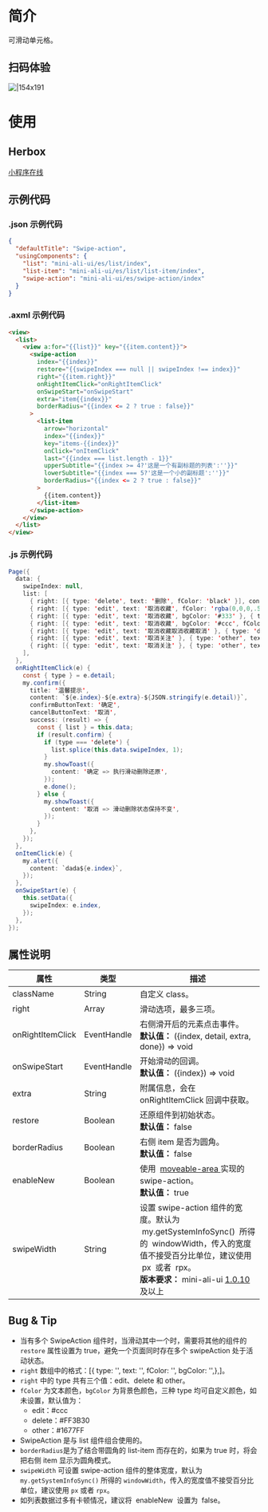 # 简介

可滑动单元格。

## 扫码体验

![|154x191](https://mdn.alipayobjects.com/afts/img/A*mFvzSLKvHNkAAAAAAAAAAABkAa8wAA/original?bz=openpt_doc&t=RSHzP1ClIiW9jF9s9JrMZQAAAABkMK8AAAAA#align=left&display=inline&height=191&margin=%5Bobject%20Object%5D&originHeight=191&originWidth=154&status=done&style=none&width=154)

# 使用

## Herbox

[小程序在线](https://herbox-embed.alipay.com/s/doc-aliui-swipe-action?theme=light&previewZoom=75&chInfo=openhome-doc)

## 示例代码

### .json 示例代码

```json
{
  "defaultTitle": "Swipe-action",
  "usingComponents": {
    "list": "mini-ali-ui/es/list/index",
    "list-item": "mini-ali-ui/es/list/list-item/index",
    "swipe-action": "mini-ali-ui/es/swipe-action/index"
  }
}
```

### .axml 示例代码

```html
<view>
  <list>
    <view a:for="{{list}}" key="{{item.content}}">
      <swipe-action
        index="{{index}}"
        restore="{{swipeIndex === null || swipeIndex !== index}}"
        right="{{item.right}}"
        onRightItemClick="onRightItemClick"
        onSwipeStart="onSwipeStart"
        extra="item{{index}}"
        borderRadius="{{index <= 2 ? true : false}}"
      >
        <list-item
          arrow="horizontal"
          index="{{index}}"
          key="items-{{index}}"
          onClick="onItemClick"
          last="{{index === list.length - 1}}"
          upperSubtitle="{{index >= 4?'这是一个有副标题的列表':''}}"
          lowerSubtitle="{{index === 5?'这是一个小的副标题':''}}"
          borderRadius="{{index <= 2 ? true : false}}"
        >
          {{item.content}}
        </list-item>
      </swipe-action>
    </view>
  </list>
</view>
```

### .js 示例代码

```java
Page({
  data: {
    swipeIndex: null,
    list: [
      { right: [{ type: 'delete', text: '删除', fColor: 'black' }], content: '更换文字颜色' },
      { right: [{ type: 'edit', text: '取消收藏', fColor: 'rgba(0,0,0,.5)' }, { type: 'delete', text: '删除', fColor: 'yellow' }, { type: 'other', text: '新增一个' }], content: '改变文字颜色' },
      { right: [{ type: 'edit', text: '取消收藏', bgColor: '#333' }, { type: 'delete', text: '删除' }], content: '其中一个背景色变化' },
      { right: [{ type: 'edit', text: '取消收藏', bgColor: '#ccc', fColor: '#f00' }, { type: 'delete', text: '删除', bgColor: '#0ff', fColor: '#333' }], content: '文字和背景色同时改变' },
      { right: [{ type: 'edit', text: '取消收藏取消收藏取消' }, { type: 'delete', text: '删除删除删除删除' }], content: '默认颜色样式' },
      { right: [{ type: 'edit', text: '取消关注' }, { type: 'other', text: '免打扰' }, { type: 'delete', text: '删除' }], content: '三个选项的卡片' },
      { right: [{ type: 'edit', text: '取消关注' }, { type: 'other', text: '免打扰' }, { type: 'delete', text: '删除' }], content: '三个选项的卡片三个选项的卡片三个选项的卡片三个选项的卡片三个选项的卡片三个选项的卡片三个选项的卡片三个选项的卡片三个选项的卡片三个选项的卡片三个选项的卡片三个选项的卡片三个选项的卡片三个选项的卡片三个选项的卡片三个选项的卡片三个选项的卡片' },
    ],
  },
  onRightItemClick(e) {
    const { type } = e.detail;
    my.confirm({
      title: '温馨提示',
      content: `${e.index}-${e.extra}-${JSON.stringify(e.detail)}`,
      confirmButtonText: '确定',
      cancelButtonText: '取消',
      success: (result) => {
        const { list } = this.data;
        if (result.confirm) {
          if (type === 'delete') {
            list.splice(this.data.swipeIndex, 1);
          }
          my.showToast({
            content: '确定 => 执行滑动删除还原',
          });
          e.done();
        } else {
          my.showToast({
            content: '取消 => 滑动删除状态保持不变',
          });
        }
      },
    });
  },
  onItemClick(e) {
    my.alert({
      content: `dada${e.index}`,
    });
  },
  onSwipeStart(e) {
    this.setData({
      swipeIndex: e.index,
    });
  },
});
```

## 属性说明

| **属性** | **类型** | **描述** |
| --- | --- | --- |
| className | String | 自定义 class。 |
| right | Array | 滑动选项，最多三项。 |
| onRightItemClick | EventHandle | 右侧滑开后的元素点击事件。<br />**默认值：** ({index, detail, extra, done}) => void |
| onSwipeStart | EventHandle | 开始滑动的回调。<br />**默认值：** ({index}) => void |
| extra | String | 附属信息，会在 onRightItemClick 回调中获取。 |
| restore | Boolean | 还原组件到初始状态。<br />**默认值：** false |
| borderRadius | Boolean | 右侧 item 是否为圆角。<br />**默认值：** false |
| enableNew | Boolean | 使用  [moveable-area ](https://opendocs.alipay.com/mini/component/movable-area)实现的 swipe-action。<br />**默认值：** true |
| swipeWidth | String | 设置 swipe-action 组件的宽度。默认为  my.getSystemInfoSync()  所得的  windowWidth，传入的宽度值不接受百分比单位，建议使用  px  或者  rpx。<br />**版本要求：** mini-ali-ui [1.0.10](https://www.npmjs.com/package/mini-ali-ui?activeTab=versions) 及以上 |

## Bug & Tip

- 当有多个 SwipeAction 组件时，当滑动其中一个时，需要将其他的组件的 `restore` 属性设置为 true，避免一个页面同时存在多个 swipeAction 处于活动状态。
- `right` 数组中的格式：[{ type: '', text: '', fColor: '', bgColor: '',},]。
- `right` 中的 type 共有三个值：edit、delete 和 other。
- `fColor` 为文本颜色，`bgColor` 为背景色颜色，三种 type 均可自定义颜色，如未设置，默认值为：
  - edit：#ccc
  - delete：#FF3B30
  - other：#1677FF
- SwipeAction 是与 list 组件组合使用的。
- `borderRadius`是为了结合带圆角的 list-item 而存在的，如果为 true 时，将会把右侧 item 显示为圆角模式。
- `swipeWidth` 可设置 swipe-action 组件的整体宽度，默认为 `my.getSystemInfoSync()` 所得的 `windowWidth`，传入的宽度值不接受百分比单位，建议使用 `px` 或者 `rpx`。
- 如列表数据过多有卡顿情况，建议将  enableNew  设置为  false。
